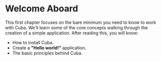 Welcome Aboard
==============

This first chapter focuses on the bare minimum you need to know to work
with Cuba. We'll learn some of the core concepts walking through the
creation of a simple application. After reading this, you will know:

* How to install Cuba.
* Create a **"Hello world!"** application.
* The basic principles behind Cuba.
